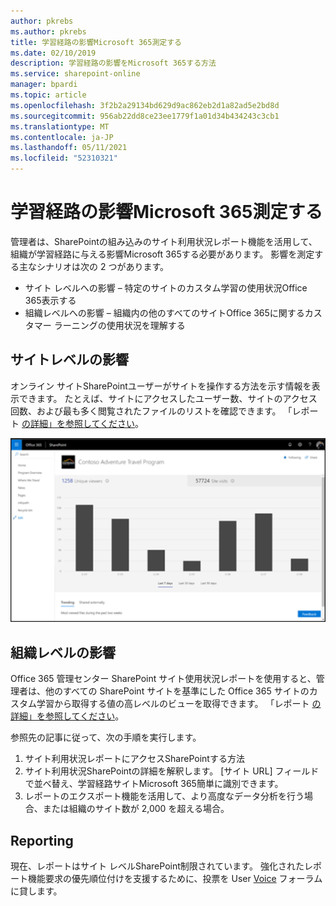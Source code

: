 ```yaml
---
author: pkrebs
ms.author: pkrebs
title: 学習経路の影響Microsoft 365測定する
ms.date: 02/10/2019
description: 学習経路の影響をMicrosoft 365する方法
ms.service: sharepoint-online
manager: bpardi
ms.topic: article
ms.openlocfilehash: 3f2b2a29134bd629d9ac862eb2d1a82ad5e2bd8d
ms.sourcegitcommit: 956ab22dd8ce23ee1779f1a01d34b434243c3cb1
ms.translationtype: MT
ms.contentlocale: ja-JP
ms.lasthandoff: 05/11/2021
ms.locfileid: "52310321"
---
```

# <a name="measuring-impact-of-microsoft-365-learning-pathways"></a>学習経路の影響Microsoft 365測定する

管理者は、SharePointの組み込みのサイト利用状況レポート機能を活用して、組織が学習経路に与える影響Microsoft 365する必要があります。 影響を測定する主なシナリオは次の 2 つがあります。 
- サイト レベルへの影響 – 特定のサイトのカスタム学習の使用状況Office 365表示する 
- 組織レベルへの影響 – 組織内の他のすべてのサイトOffice 365に関するカスタマー ラーニングの使用状況を理解する

## <a name="site-level-impact"></a>サイトレベルの影響

オンライン サイトSharePointユーザーがサイトを操作する方法を示す情報を表示できます。 たとえば、サイトにアクセスしたユーザー数、サイトのアクセス回数、および最も多く閲覧されたファイルのリストを確認できます。 「レポート [の詳細」を参照してください](https://support.office.com/article/view-usage-data-for-your-sharepoint-site-2fa8ddc2-c4b3-4268-8d26-a772dc55779e)。 

![棒グラフを含むサンプル レポート ページ。](media/cg-measureimpactreport.png)

## <a name="organization-level-impact"></a>組織レベルの影響
Office 365 管理センター SharePoint サイト使用状況レポートを使用すると、管理者は、他のすべての SharePoint サイトを基準にした Office 365 サイトのカスタム学習から取得する値の高レベルのビューを取得できます。 「レポート [の詳細」を参照してください](/office365/admin/activity-reports/sharepoint-site-usage)。
 
参照先の記事に従って、次の手順を実行します。 
1. サイト利用状況レポートにアクセスSharePointする方法 
2. サイト利用状況SharePointの詳細を解釈します。 [サイト URL] フィールドで並べ替え、学習経路サイトMicrosoft 365簡単に識別できます。 
3. レポートのエクスポート機能を活用して、より高度なデータ分析を行う場合、または組織のサイト数が 2,000 を超える場合。 

## <a name="reporting"></a>Reporting

現在、レポートはサイト レベルSharePoint制限されています。 強化されたレポート機能要求の優先順位付けを支援するために、投票を User [Voice](https://go.microsoft.com/fwlink/?linkid=2109552) フォーラムに貸します。

